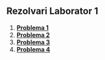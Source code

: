 
## Rezolvari Laborator 1

 1. [**Problema 1**](https://github.com/StefanBujor05/Tutoriat-Programarea-Calculatoarelor-1-2025-2026-/blob/main/Laborator/Saptamana01/Problema1/problema1.c)
 2. [**Problema 2**](https://github.com/StefanBujor05/Tutoriat-Programarea-Calculatoarelor-1-2025-2026-/blob/main/Laborator/Saptamana01/Problema2/problema2.c)
 3. [**Problema 3**](https://github.com/StefanBujor05/Tutoriat-Programarea-Calculatoarelor-1-2025-2026-/blob/main/Laborator/Saptamana01/Problema3/problema3.c)
 4. [**Problema 4**](https://github.com/StefanBujor05/Tutoriat-Programarea-Calculatoarelor-1-2025-2026-/blob/main/Laborator/Saptamana01/Problema4/problema4.c)

